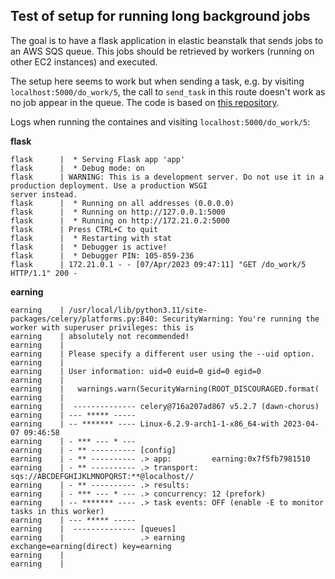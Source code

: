 ## Test of setup for running long background jobs

The goal is to have a flask application in elastic beanstalk that sends jobs to an AWS SQS queue. This jobs should be
retrieved by workers (running on other EC2 instances) and executed.

The setup here seems to work but when sending a task, e.g. by visiting `localhost:5000/do_work/5`, the call to
`send_task` in this route doesn't work as no job appear in the queue. The code is based on [this
repository](https://github.com/yccheok/celery-hello-world).

Logs when running the containes and visiting `localhost:5000/do_work/5`:

**flask**

```shell
flask      |  * Serving Flask app 'app'
flask      |  * Debug mode: on
flask      | WARNING: This is a development server. Do not use it in a production deployment. Use a production WSGI
server instead.
flask      |  * Running on all addresses (0.0.0.0)
flask      |  * Running on http://127.0.0.1:5000
flask      |  * Running on http://172.21.0.2:5000
flask      | Press CTRL+C to quit
flask      |  * Restarting with stat
flask      |  * Debugger is active!
flask      |  * Debugger PIN: 105-859-236
flask      | 172.21.0.1 - - [07/Apr/2023 09:47:11] "GET /do_work/5 HTTP/1.1" 200 -
```


**earning**

```shell
earning    | /usr/local/lib/python3.11/site-packages/celery/platforms.py:840: SecurityWarning: You're running the
worker with superuser privileges: this is
earning    | absolutely not recommended!
earning    |
earning    | Please specify a different user using the --uid option.
earning    |
earning    | User information: uid=0 euid=0 gid=0 egid=0
earning    |
earning    |   warnings.warn(SecurityWarning(ROOT_DISCOURAGED.format(
earning    |
earning    |  -------------- celery@716a207ad867 v5.2.7 (dawn-chorus)
earning    | --- ***** -----
earning    | -- ******* ---- Linux-6.2.9-arch1-1-x86_64-with 2023-04-07 09:46:58
earning    | - *** --- * ---
earning    | - ** ---------- [config]
earning    | - ** ---------- .> app:         earning:0x7f5fb7981510
earning    | - ** ---------- .> transport:   sqs://ABCDEFGHIJKLMNOPQRST:**@localhost//
earning    | - ** ---------- .> results:
earning    | - *** --- * --- .> concurrency: 12 (prefork)
earning    | -- ******* ---- .> task events: OFF (enable -E to monitor tasks in this worker)
earning    | --- ***** -----
earning    |  -------------- [queues]
earning    |                 .> earning          exchange=earning(direct) key=earning
earning    |
earning    |
```
